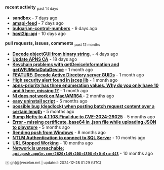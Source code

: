 **recent activity** <sub>past 14 days</sub>

  - **[sandbox](https://github.com/petarov/sandbox)** - 7 days ago
  - **[amapi-feed](https://github.com/petarov/amapi-feed)** - 7 days ago
  - **[bulgarian-control-numbers](https://github.com/petarov/bulgarian-control-numbers)** - 9 days ago
  - **[host2ip-api](https://github.com/petarov/host2ip-api)** - 10 days ago

**pull requests, issues, comments** <sub>past 12 months</sub>

  - **[Decode objectGUI from binary string.](https://github.com/fengtan/ldap-explorer/pull/60#issuecomment-2560302176)** - 4 days ago
  - **[Update APNS CA](https://github.com/petarov/apns-push-cmd/issues/11)** - 18 days ago
  - **[Keychain problems with getDeviceInformation and getWPJMetaDataDevice](https://github.com/AzureAD/microsoft-authentication-library-for-objc/issues/2393)** - 1 month ago
  - **[FEATURE: Decode Active Directory server GUIDs](https://github.com/fengtan/ldap-explorer/issues/33#issuecomment-2483148204)** - 1 month ago
  - **[High security alert found in jscep lib](https://github.com/jscep/jscep/issues/304#issuecomment-2468942681)** - 1 month ago
  - **[apns-priority has three enumeration values. Why do you only have 10 and 5 here, missing 1?](https://github.com/jchambers/pushy/issues/1088#issuecomment-2454831973)** - 1 month ago
  - **[NI does not work on Mac/AMR64 ](https://github.com/mukel/llama3.java/issues/19#issuecomment-2414532091)** - 2 months ago
  - **[easy uninstall script](https://github.com/petarov/google-android-app-ids/issues/3#issuecomment-2228691402)** - 5 months ago
  - **[possible bug (deadlock) when posting batch request content over a certain length](https://github.com/microsoftgraph/msgraph-sdk-java-core/issues/1687#issuecomment-2261152491)** - 5 months ago
  - **[Bump Netty to 4.1.108.Final due to CVE-2024-29025](https://github.com/jchambers/pushy/pull/1068)** - 5 months ago
  - **[Error - missing certificate_base64 in .json file while uploading JSON to playstore](https://github.com/google/play-work/issues/39#issuecomment-2196246638)** - 5 months ago
  - **[Sending push from Windows](https://github.com/petarov/apns-push-cmd/issues/8#issuecomment-2066635166)** - 8 months ago
  - **[NTLM Authentication to connect to SQL Server](https://github.com/eclipse-vertx/vertx-sql-client/issues/1407#issuecomment-1963068948)** - 10 months ago
  - **[URL Stopped Working](https://github.com/clo4/apple_device_identifiers/issues/36#issuecomment-1958932385)** - 10 months ago
  - **[Network is unreachable: `api.push.apple.com/2620:149:208:4308:0:0:0:a:443`](https://github.com/jchambers/pushy/issues/1044#issuecomment-1921113526)** - 10 months ago

<sub>:envelope: gh(@]vexelon.net | updated: 2024-12-28 01:29 (UTC)</sub>